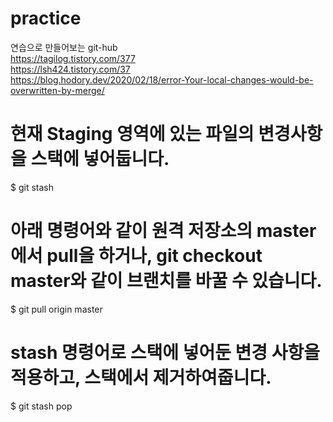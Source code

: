 # practice
연습으로 만들어보는 git-hub</br>
https://tagilog.tistory.com/377</br>
https://lsh424.tistory.com/37</br>
https://blog.hodory.dev/2020/02/18/error-Your-local-changes-would-be-overwritten-by-merge/
# 현재 Staging 영역에 있는 파일의 변경사항을 스택에 넣어둡니다. 
$ git stash
# 아래 명령어와 같이 원격 저장소의 master에서 pull을 하거나, git checkout master와 같이 브랜치를 바꿀 수 있습니다. 
$ git pull origin master
# stash 명령어로 스택에 넣어둔 변경 사항을 적용하고, 스택에서 제거하여줍니다.
$ git stash pop
